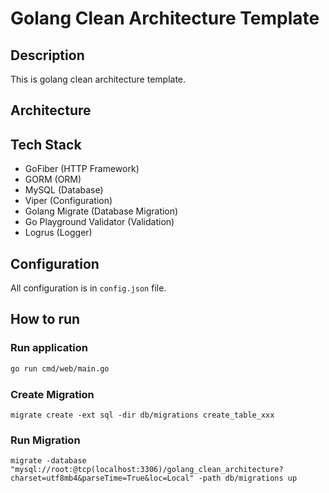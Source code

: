 # Golang Clean Architecture Template

## Description

This is golang clean architecture template.

## Architecture

## Tech Stack

- GoFiber (HTTP Framework)
- GORM (ORM)
- MySQL (Database)
- Viper (Configuration)
- Golang Migrate (Database Migration)
- Go Playground Validator (Validation)
- Logrus (Logger)

## Configuration

All configuration is in `config.json` file.

## How to run

### Run application

```bash
go run cmd/web/main.go
```

### Create Migration

```shell
migrate create -ext sql -dir db/migrations create_table_xxx
```

### Run Migration

```shell
migrate -database "mysql://root:@tcp(localhost:3306)/golang_clean_architecture?charset=utf8mb4&parseTime=True&loc=Local" -path db/migrations up
```